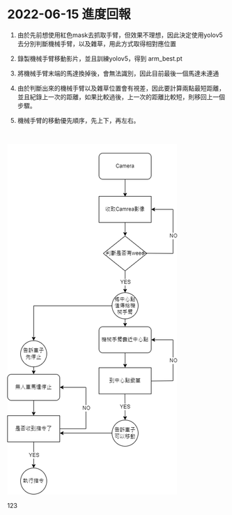 
# 2022-06-15 進度回報

1. 由於先前想使用紅色mask去抓取手臂，但效果不理想，因此決定使用yolov5去分別判斷機械手臂，以及雜草，用此方式取得相對應位置
   
2. 錄製機械手臂移動影片，並且訓練yolov5，得到 arm_best.pt

3. 將機械手臂末端的馬達換掉後，會無法識別，因此目前最後一個馬達未連通

4. 由於判斷出來的機械手臂以及雜草位置會有視差，因此要計算兩點最短距離，並且紀錄上一次的距離，如果比較過後，上一次的距離比較短，則移回上一個步驟。

5. 機械手臂的移動優先順序，先上下，再左右。

<br>

![dataflow](./resoureces/pic1.png)

123
